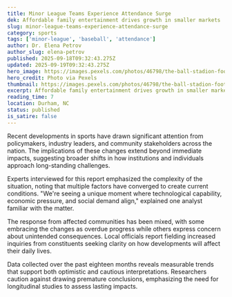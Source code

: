 ```yaml
---
title: Minor League Teams Experience Attendance Surge
dek: Affordable family entertainment drives growth in smaller markets
slug: minor-league-teams-experience-attendance-surge
category: sports
tags: ['minor-league', 'baseball', 'attendance']
author: Dr. Elena Petrov
author_slug: elena-petrov
published: 2025-09-18T09:32:43.275Z
updated: 2025-09-19T09:32:43.275Z
hero_image: https://images.pexels.com/photos/46798/the-ball-stadion-football-the-pitch-46798.jpeg?auto=compress&cs=tinysrgb&w=1200
hero_credit: Photo via Pexels
thumbnail: https://images.pexels.com/photos/46798/the-ball-stadion-football-the-pitch-46798.jpeg?auto=compress&cs=tinysrgb&w=400
excerpt: Affordable family entertainment drives growth in smaller markets
reading_time: 7
location: Durham, NC
status: published
is_satire: false
---
```


Recent developments in sports have drawn significant attention from policymakers, industry leaders, and community stakeholders across the nation. The implications of these changes extend beyond immediate impacts, suggesting broader shifts in how institutions and individuals approach long-standing challenges.

Experts interviewed for this report emphasized the complexity of the situation, noting that multiple factors have converged to create current conditions. "We're seeing a unique moment where technological capability, economic pressure, and social demand align," explained one analyst familiar with the matter.

The response from affected communities has been mixed, with some embracing the changes as overdue progress while others express concern about unintended consequences. Local officials report fielding increased inquiries from constituents seeking clarity on how developments will affect their daily lives.

Data collected over the past eighteen months reveals measurable trends that support both optimistic and cautious interpretations. Researchers caution against drawing premature conclusions, emphasizing the need for longitudinal studies to assess lasting impacts.